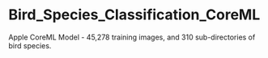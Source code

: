 # Bird_Species_Classification_CoreML
Apple CoreML Model - 45,278 training images, and 310 sub-directories of bird species.

